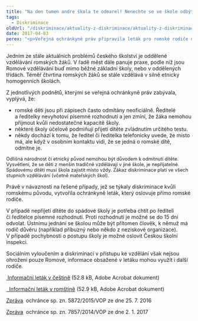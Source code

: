 ```yaml
---
title: "Na den tumen andre škola te odmarel! Nenechte se ve škole odbýt!"
tags:
  - Diskriminace
oldUrl: "/diskriminace/aktuality-z-diskriminace/aktuality-z-diskriminace-2017/na-den-tumen-andre-skola-te-odmarel-nenechte-se-ve-skole-odbyt/"
date: 2017-04-03
perex: "<p>Veřejná ochránkyně práv připravila leták pro romské rodiče o tom, jak se bránit diskriminaci při zápisech dětí do základních a mateřských škol.</p>"
---
```


<!-- imported from the old website -->

<p>Jedním ze stále aktuálních problémů českého školství je oddělené vzdělávání romských žáků. V řadě měst dále panuje praxe, podle níž jsou Romové vzdělávání buď mimo běžné základní školy, nebo v oddělených třídách. Téměř čtvrtina romských žáků se stále vzdělává v silně etnicky homogenních školách.</p> <p>Z jednotlivých podnětů, kterými se veřejná ochránkyně práv zabývala, vyplývá, že:</p><ul><li>romské děti jsou při zápisech často odmítány neoficiálně. Ředitelé a ředitelky nevyhotoví písemné rozhodnutí a jen zmíní, že žáka nemohou přijmout kvůli nedostatečné kapacitě školy.</li><li>některé školy účelově podmiňují přijetí dítěte zvládnutím určitého testu.</li><li>někdy dochází k tomu, že ředitel či ředitelka telefonicky uvede, že místo má, ale když v osobním kontaktu vidí, že se jedná o romské dítě, odmítne je.</li></ul><p><span style="font-size: 12.8px;">Odlišná národnost či etnický původ nemohou být důvodem k odmítnutí dítěte. Vysvětlení, že se děti z menšin tradičně vzdělávají v jiné škole, je nepřijatelné. Spádovému dítěti musí škola zajistit místo vždy. Zákaz diskriminace platí ve všech stupních vzdělávání (včetně mateřských škol).</span></p> <p>Právě v návaznosti na řešené případy, jež se týkaly diskriminace kvůli romskému původu, vytvořila ochránkyně leták, který oslovuje přímo romské rodiče. </p> <p>V případě nepřijetí dítěte do spádové školy je potřeba chtít po řediteli či ředitelce písemné rozhodnutí. Proti rozhodnutí je možné se do 15 dní odvolat. Ústnímu jednání se školou může být přítomen člověk, k němuž má rodič důvěru (například příbuzný nebo někd<a name="_GoBack"></a>o z neziskové organizace). V případě pochybností o postupu školy je možné oslovit Českou školní inspekci.</p> <p>Sociálním vyloučením a diskriminací v přístupu ke vzdělání však nejsou ohroženi pouze Romové, informace obsažené v letáku mohou využít i další rodiče.</p> <p><a title="Otevření do nového okna" href="/uploads-import/Letaky/2017_letak_romske_rodice_CJ.pdf" target="_blank"> Informační leták v češtině</a> (52.8 kB, Adobe Acrobat dokument)</p><p><a title="Otevření do nového okna" href="/uploads-import/Letaky/2017_letak_romske_rodice_ROM.pdf" target="_blank">  Informační leták v romštině</a> (52.9 kB, Adobe Acrobat dokument)</p><p><a title="Otevření do nového okna" href="http://eso.ochrance.cz/Nalezene/Edit/4484" target="_blank">Zpráva</a>  ochránce sp. zn. 5872/2015/VOP ze dne 25. 7. 2016</p> <p><a title="Otevření do nového okna" href="http://eso.ochrance.cz/Nalezene/Edit/4674" target="_blank">Zpráva</a>  ochránce sp. zn. 7857/2014/VOP ze dne 2. 1. 2017</p>
